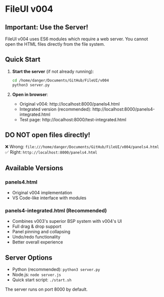 # FileUI v004

## Important: Use the Server!

FileUI v004 uses ES6 modules which require a web server. You cannot open the HTML files directly from the file system.

## Quick Start

1. **Start the server** (if not already running):
   ```bash
   cd /home/danger/Documents/GitHub/FileUI/v004
   python3 server.py
   ```

2. **Open in browser**:
   - Original v004: http://localhost:8000/panels4.html
   - Integrated version (recommended): http://localhost:8000/panels4-integrated.html
   - Test page: http://localhost:8000/test-integrated.html

## DO NOT open files directly!
❌ Wrong: `file:///home/danger/Documents/GitHub/FileUI/v004/panels4.html`
✅ Right: `http://localhost:8000/panels4.html`

## Available Versions

### panels4.html
- Original v004 implementation
- VS Code-like interface with modules

### panels4-integrated.html (Recommended)
- Combines v003's superior BSP system with v004's UI
- Full drag & drop support
- Panel pinning and collapsing
- Undo/redo functionality
- Better overall experience

## Server Options

- Python (recommended): `python3 server.py`
- Node.js: `node server.js`
- Quick start script: `./start.sh`

The server runs on port 8000 by default.
